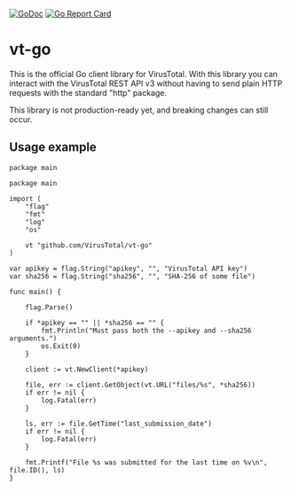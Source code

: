 [![GoDoc](https://godoc.org/github.com/VirusTotal/vt-go?status.svg)](https://godoc.org/github.com/VirusTotal/vt-go)
[![Go Report Card](https://goreportcard.com/badge/github.com/VirusTotal/vt-go)](https://goreportcard.com/report/github.com/VirusTotal/vt-go)


# vt-go

This is the official Go client library for VirusTotal. With this library you can
interact with the VirusTotal REST API v3 without having to send plain HTTP requests
with the standard "http" package.

This library is not production-ready yet, and breaking changes can still occur.

## Usage example

```golang
package main

package main

import (
	"flag"
	"fmt"
	"log"
	"os"

	vt "github.com/VirusTotal/vt-go"
)

var apikey = flag.String("apikey", "", "VirusTotal API key")
var sha256 = flag.String("sha256", "", "SHA-256 of some file")

func main() {

	flag.Parse()

	if *apikey == "" || *sha256 == "" {
		fmt.Println("Must pass both the --apikey and --sha256 arguments.")
		os.Exit(0)
	}

	client := vt.NewClient(*apikey)

	file, err := client.GetObject(vt.URL("files/%s", *sha256))
	if err != nil {
		log.Fatal(err)
	}

	ls, err := file.GetTime("last_submission_date")
	if err != nil {
		log.Fatal(err)
	}

	fmt.Printf("File %s was submitted for the last time on %v\n", file.ID(), ls)
}
```
